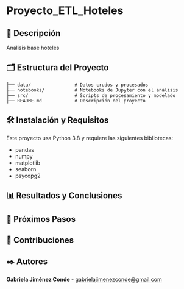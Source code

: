 # Proyecto_ETL_Hoteles

## 📖 Descripción
Análisis base hoteles 

## 🗂️ Estructura del Proyecto

```  
├── data/                # Datos crudos y procesados
├── notebooks/           # Notebooks de Jupyter con el análisis
├── src/                 # Scripts de procesamiento y modelado
├── README.md            # Descripción del proyecto
```
  
## 🛠️ Instalación y Requisitos
    
Este proyecto usa Python 3.8 y requiere las siguientes bibliotecas:

- pandas
- numpy
- matplotlib
- seaborn
- psycopg2

## 📊 Resultados y Conclusiones

## 🔄 Próximos Pasos

## 🤝 Contribuciones

## ✒️ Autores
**Gabriela Jiménez Conde** - [gabrielajimenezconde@gmail.com](https://github.com/Gabijc)
        